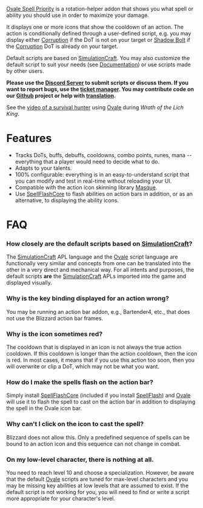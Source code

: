 [Ovale Spell Priority][Ovale] is a rotation-helper addon that shows you what spell or ability you should use in order to maximize your damage.

It displays one or more icons that show the cooldown of an action.  The action is conditionally defined through a user-defined script, e.g. you may display either [Corruption][] if the DoT is not on your target or [Shadow Bolt][] if the [Corruption][] DoT is already on your target.

Default scripts are based on [SimulationCraft][].  You may also customize the default script to suit your needs (see [Documentation][]) or use scripts made by other users.

**Please use the [Discord Server][ovale-discord] to submit scripts or discuss them. If you want to report bugs, use the [ticket manager][ovale-tickets]. You may contribute code on our [Github][] project or help with [translation][].**

See the [video of a survival hunter][ovale-video] using [Ovale][] during *Wrath of the Lich King*.

Features
========

- Tracks DoTs, buffs, debuffs, cooldowns, combo points, runes, mana -- everything that a player would need to decide what to do.
- Adapts to your talents.
- 100% configurable: everything is in an easy-to-understand script that you can modify and test in real-time without reloading your UI.
- Compatible with the action icon skinning library [Masque][].
- Use [SpellFlashCore][] to flash abilities on action bars in addition, or as an alternative, to displaying the ability icons.

FAQ
===

### How closely are the default scripts based on [SimulationCraft][]?
The [SimulationCraft][] APL language and the [Ovale][] script language are functionally very similar and concepts from one can be translated into the other in a very direct and mechanical way.  For all intents and purposes, the default scripts **are** the [SimulationCraft][] APLs imported into the game and displayed visually.

### Why is the key binding displayed for an action wrong?
You may be running an action bar addon, e.g., Bartender4, etc., that does not use the Blizzard action bar frames.

### Why is the icon sometimes red?
The cooldown that is displayed in an icon is not always the true action cooldown.  If this cooldown is longer than the action cooldown, then the icon is red.  In most cases, it means that if you use this action too soon, then you will overwrite or clip a DoT, which may not be what you want.

### How do I make the spells flash on the action bar?
Simply install [SpellFlashCore][] (included if you install [SpellFlash][]) and [Ovale][] will use it to flash the spell to cast on the action bar in addition to displaying the spell in the Ovale icon bar.

### Why can't I click on the icon to cast the spell?
Blizzard does not allow this.  Only a predefined sequence of spells can be bound to an action icon and this sequence can not change in combat.

### On my low-level character, there is nothing at all.
You need to reach level 10 and choose a specialization.  However, be aware that the default [Ovale][] scripts are tuned for max-level characters and you may be missing key abilities at low levels that are assumed to exist.  If the default script is not working for you, you will need to find or write a script more appropriate for your character's level.

  [Corruption]: http://www.wowhead.com/spell=172
  [Documentation]: http://wow.curseforge.com/projects/ovale/pages/documentation/
  [Masque]: http://www.curse.com/addons/wow/masque
  [Ovale]: http://www.curse.com/addons/wow/ovale
  [Recount]: http://www.curse.com/addons/wow/recount
  [Shadow Bolt]: http://www.wowhead.com/spell=686
  [SimulationCraft]: http://code.google.com/p/simulationcraft/
  [Skada]: http://www.curse.com/addons/wow/skada
  [SpellFlashCore]: http://www.curse.com/addons/wow/spellflashcore
  [SpellFlash]: http://www.curse.com/addons/wow/spellflash
  [ovale-discord]: https://discord.gg/PYPpCdc
  [ovale-tickets]: https://github.com/Sidoine/Ovale/issues
  [ovale-video]: http://www.youtube.com/watch?v=rNHvk9GpyiM "Ovale WotLK video"
  [GitHub]: https://github.com/Sidoine/Ovale
  [translation]: https://wow.curseforge.com/projects/ovale/localization
